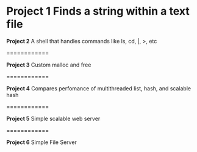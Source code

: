 **Project 1**
Finds a string within a text file
============

**Project 2**
A shell that handles commands like ls, cd, |, >, etc

============

**Project 3**
Custom malloc and free 

============

**Project 4**
Compares perfomance of multithreaded list, hash, and scalable hash

============

**Project 5**
Simple scalable web server

============

**Project 6**
Simple File Server